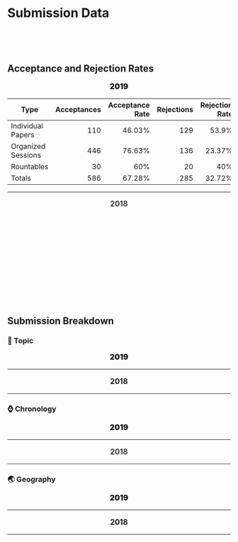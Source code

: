 # Submission Data
<br>
<bar-chart :library="{defaultFontFamily: 'Roboto'}" :colors="['#FFD657']" xtitle="Total Abstract Submissions" :data="[['2019', 871], ['2018', 652]]"></bar-chart>

<apexchart width="500" type="bar" :data="[30, 40, 45, 50, 49, 60, 70, 91]"></apexchart>

<br>

## Acceptance and Rejection Rates

<p style="font-size: 1.2em; font-weight: 900; text-align: center;">2019</p>

| **Type** | **Acceptances** | **Acceptance Rate** | **Rejections** | **Rejection Rate** | **Total Submissions** |
| --- | ---:| ---:| ---:| ---:| ---:|
| Individual Papers | 110 | 46.03% | 129 | 53.9% | 239 |
| Organized Sessions | 446 | 76.63% | 136 | 23.37% | 582 |
| Rountables | 30 | 60% | 20 | 40% | 50 |
| Totals | 586 | 67.28% | 285 | 32.72% | 871 |

<hr>

<div style="opacity: .85">

<p style="font-size: 1.2em; font-weight: 700; text-align: center;">2018</p>

| **Type** | **Acceptances** | **Acceptance Rate** | **Rejections** | **Rejection Rate** | **Total Submissions** |
| --- | ---:| ---:| ---:| ---:| ---:|
| Individual Papers | 122 | 58.10% | 88 | 41.90% | 210 |
| Organized Sessions | 240 | 77.17% | 71 | 22.83% | 311 |
| Rountables | 97 | 74.50% | 34 | 25.95% | 131 |
| Totals | 459 | 70.40% | 193 | 29.60% | 652 |

</div>

## Submission Breakdown

### 📁 Topic

<p style="font-size: 1.2em; font-weight: 900; text-align: center;">2019</p>

<bar-chart :library="{defaultFontFamily: 'Roboto'}" :colors="['#82ba5c']" :data="[['Aspects of Scientific Practice/Organization', 155], ['Thematic Approaches to the Study of Science', 136], ['Medicine and Health', 135], ['Biology', 77], ['Physical Sciences', 69], ['Earth and Environmental Sciences', 49], ['Tools for Historians of Science', 49], ['Theoretical Approaches to the Study of Science', 39], ['Technology', 32], ['Social Sciences', 28], ['Mathematics', 21], ['Chemistry', 12]]"></bar-chart>

<hr>

<p style="font-size: 1.2em; font-weight: 700; text-align: center;">2018</p>

<bar-chart :library="{defaultFontFamily: 'Roboto'}" :colors="['#82ba5c']" :data="[['Life Sciences', 52], ['Human and Social Sciences', 50], ['Medicine and Health', 43], ['Historiography', 38], ['Physical Sciences', 34], ['Natural Philosophy', 27], ['Environmental Sciences', 25], ['Technology', 18], ['Non-Western Science', 17], ['Practical Knowledge', 15], ['Mathematics', 4]]"></bar-chart>

<hr>

### ⌚️ Chronology

<p style="font-size: 1.2em; font-weight: 900; text-align: center;">2019</p>

<bar-chart :library="{defaultFontFamily: 'Roboto'}" :colors="['#82ba5c']" :data="[['20th century, late', 191], ['20th century, early', 164], ['19th century', 142], ['17th century', 73], ['18th century', 66], ['Cultural and cross-cultural contexts...', 49], ['Longue Durée', 32], ['Medieval', 29], ['21st century', 26], ['Renaissance', 23], ['Ancient Greek and Roman', 3], ['Chinese Dynasties/Centuries', 2]]"></bar-chart>

<hr>

<div style="opacity: .85">
<p style="font-size: 1.2em; font-weight: 700; text-align: center;">2018</p>

<bar-chart :library="{defaultFontFamily: 'Roboto'}" :colors="['#82ba5c']" :data="[['Modern', 396], ['Contemporary', 108], ['Early Modern', 95], ['Longue Durée', 39], ['Colonial', 14], ['Ancient', 13], ['Medieval and Renaissance', 10]]"></bar-chart>

<hr>
</div>

### 🌏 Geography

<p style="font-size: 1.2em; font-weight: 900; text-align: center;">2019</p>

<bar-chart :library="{defaultFontFamily: 'Roboto'}" :colors="['#82ba5c']" :data="[['Europe', 371], ['Global or Multilocational', 238], ['North America', 78], ['Africa', 23], ['East Asia', 21], ['Latin America', 19], ['South Asia', 18], ['Near and Middle East', 18], ['Southeast Asia', 7], ['Central Asia', 4], ['Australasia/Oceania', 4]]"></bar-chart>

<hr>

<p style="font-size: 1.2em; font-weight: 700; text-align: center;">2018</p>

<bar-chart :library="{defaultFontFamily: 'Roboto'}" :colors="['#82ba5c']" :data="[['Transnational', 297], ['Europe', 174], ['North America', 126], ['East Asia', 26], ['Latin America', 24], ['Africa', 7], ['Near and Middle East', 6], ['South Asia', 6], ['Southeast Asia', 6], ['Australasia/Oceania', 2]]"></bar-chart>

<hr>